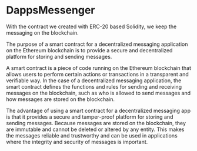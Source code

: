 # DappsMessenger
With the contract we created with ERC-20 based Solidity, we keep the messaging on the blockchain.

The purpose of a smart contract for a decentralized messaging application on the Ethereum blockchain is to provide a secure and decentralized platform for storing and sending messages.

A smart contract is a piece of code running on the Ethereum blockchain that allows users to perform certain actions or transactions in a transparent and verifiable way. In the case of a decentralized messaging application, the smart contract defines the functions and rules for sending and receiving messages on the blockchain, such as who is allowed to send messages and how messages are stored on the blockchain.

The advantage of using a smart contract for a decentralized messaging app is that it provides a secure and tamper-proof platform for storing and sending messages. Because messages are stored on the blockchain, they are immutable and cannot be deleted or altered by any entity. This makes the messages reliable and trustworthy and can be used in applications where the integrity and security of messages is important.
